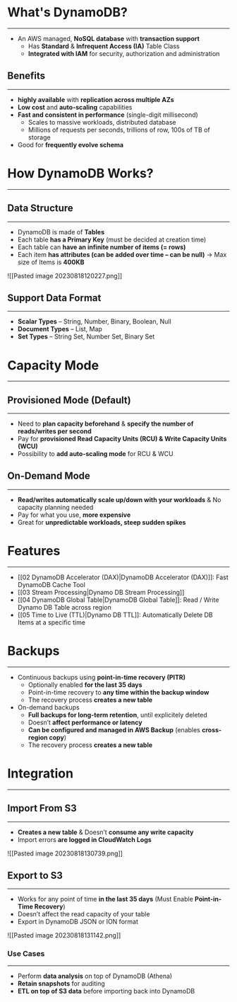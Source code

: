 # What's DynamoDB?
---

* An AWS managed, **NoSQL database** with **transaction support**
	* Has **Standard** & **Infrequent Access (IA)** Table Class
	* **Integrated with IAM** for security, authorization and administration

## Benefits
---

* **highly available** with **replication across multiple AZs**
* **Low cost** and **auto-scaling** capabilities
* **Fast and consistent in performance** (single-digit millisecond)
	* Scales to massive workloads, distributed database
	* Millions of requests per seconds, trillions of row, 100s of TB of storage
* Good for **frequently evolve schema**

# How DynamoDB Works?
---

## Data Structure
---

* DynamoDB is made of **Tables**
* Each table **has a Primary Key** (must be decided at creation time)
* Each table can **have an infinite number of items (= rows)**
* Each item **has attributes (can be added over time – can be null)** -> Max size of Items is **400KB**

![[Pasted image 20230818120227.png]]

## Support Data Format
---

* **Scalar Types** – String, Number, Binary, Boolean, Null
* **Document Types** – List, Map
* **Set Types** – String Set, Number Set, Binary Set

# Capacity Mode
---
## Provisioned Mode (Default)
---

* Need to **plan capacity beforehand** & **specify the number of reads/writes per second**
* Pay for **provisioned Read Capacity Units (RCU) & Write Capacity Units (WCU)**
* Possibility to **add auto-scaling mode** for RCU & WCU

## On-Demand Mode
---

* **Read/writes automatically scale up/down with your workloads** & No capacity planning needed
* Pay for what you use, **more expensive**
* Great for **unpredictable workloads, steep sudden spikes**

# Features
---

* [[02 DynamoDB Accelerator (DAX)|DynamoDB Accelerator (DAX)]]: Fast DynamoDB Cache Tool
* [[03 Stream Processing|Dynamo DB Stream Processing]]
* [[04 DynamoDB Global Table|DynamoDB Global Table]]: Read / Write Dynamo DB Table across region
* [[05 Time to Live (TTL)|Dynamo DB TTL]]: Automatically Delete DB Items at a specific time

# Backups
---

* Continuous backups using **point-in-time recovery (PITR)**
	* Optionally enabled **for the last 35 days**
	* Point-in-time recovery to **any time within the backup window**
	* The recovery process **creates a new table**
* On-demand backups
	* **Full backups for long-term retention**, until explicitely deleted
	* Doesn’t **affect performance or latency**
	* **Can be configured and managed in AWS Backup** (enables **cross-region copy**)
	* The recovery process **creates a new table**

# Integration
---

## Import From S3
---

* **Creates a new table** & Doesn’t **consume any write capacity**
* Import errors **are logged in CloudWatch Logs**

![[Pasted image 20230818130739.png]]

## Export to S3
---

* Works for any point of time **in the last 35 days** (Must Enable **Point-in-Time Recovery**)
* Doesn’t affect the read capacity of your table
* Export in DynamoDB JSON or ION format

![[Pasted image 20230818131142.png]]

### Use Cases
---

* Perform **data analysis** on top of DynamoDB (Athena)
* **Retain snapshots** for auditing
* **ETL on top of S3 data** before importing back into DynamoDB